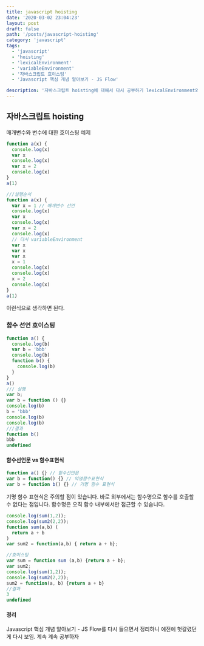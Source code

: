 ```yaml
---
title: javascript hoisting
date: '2020-03-02 23:04:23'
layout: post
draft: false
path: '/posts/javascript-hoisting'
category: 'javascript'
tags:
  - 'javascript'
  - 'hoisting'
  - 'lexicalEnvironment'
  - 'variableEnvironment'
  - '자바스크립트 호이스팅'
  - 'Javascript 핵심 개념 알아보기 - JS Flow'

description: '자바스크립트 hoisting에 대해서 다시 공부하기 lexicalEnvironment와 variableEnvironment'
---
```


## 자바스크립트 hoisting

매개변수와 변수에 대한 호이스팅 예제

```javascript
function a(x) {
  console.log(x)
  var x
  console.log(x)
  var x = 2
  console.log(x)
}
a(1)

///실행순서
function a(x) {
  var x = 1 // 매개변수 선언
  console.log(x)
  var x
  console.log(x)
  var x = 2
  console.log(x)
  // 다시 variableEnvironment
  var x
  var x
  var x
  x = 1
  console.log(x)
  console.log(x)
  x = 2
  console.log(x)
}
a(1)
```

이런식으로 생각하면 된다.

### 함수 선언 호이스팅

```javascript
function a() {
  console.log(b)
  var b = 'bbb'
  console.log(b)
  function b() {
    console.log(b)
  }
}
a()
/// 실행
var b;
var b = function () {}
console.log(b)
b = 'bbb'
console.log(b)
console.log(b)
///결과
function b()
bbb
undefined

```

#### 함수선언문 vs 함수표현식

```javascript
function a() {} // 함수선언문
var b = function() {} // 익명함수표현식
var b = function b() {} // 기명 함수 표현식
```

기명 함수 표현식은 주의할 점이 있습니다. 바로 외부에서는 함수명으로 함수를 호출할 수 없다는 점입니다. 함수명은 오직 함수 내부에서만 접근할 수 있습니다.

```javascript
console.log(sum(1,2));
console.log(sum2(2,2));
function sum(a,b) (
  return a + b
)
var sum2 = function(a,b) { return a + b};

//호이스팅
var sum = function sum (a,b) {return a + b};
var sum2;
console.log(sum(1,2));
console.log(sum2(2,2));
sum2 = function(a, b) {return a + b}
//결과
3
undefined
```

#### 정리

Javascript 핵심 개념 알아보기 - JS Flow를 다시 들으면서 정리하니 예전에 헛갈렸던게 다시 보임.
계속 계속 공부하자

